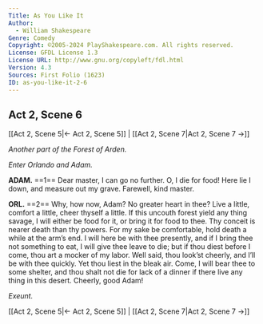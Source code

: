 ```yaml
---
Title: As You Like It
Author: 
  - William Shakespeare
Genre: Comedy
Copyright: ©2005-2024 PlayShakespeare.com. All rights reserved.
License: GFDL License 1.3
License URL: http://www.gnu.org/copyleft/fdl.html
Version: 4.3
Sources: First Folio (1623)
ID: as-you-like-it-2-6
---
```


## Act 2, Scene 6
[[Act 2, Scene 5|← Act 2, Scene 5]] | [[Act 2, Scene 7|Act 2, Scene 7 →]]

*Another part of the Forest of Arden.*

*Enter Orlando and Adam.*

**ADAM.**
==1== Dear master, I can go no further. O, I die for food! Here lie I down, and measure out my grave. Farewell, kind master.

**ORL.**
==2== Why, how now, Adam? No greater heart in thee? Live a little, comfort a little, cheer thyself a little. If this uncouth forest yield any thing savage, I will either be food for it, or bring it for food to thee. Thy conceit is nearer death than thy powers. For my sake be comfortable, hold death a while at the arm’s end. I will here be with thee presently, and if I bring thee not something to eat, I will give thee leave to die; but if thou diest before I come, thou art a mocker of my labor. Well said, thou look’st cheerly, and I’ll be with thee quickly. Yet thou liest in the bleak air. Come, I will bear thee to some shelter, and thou shalt not die for lack of a dinner if there live any thing in this desert. Cheerly, good Adam!

*Exeunt.*

[[Act 2, Scene 5|← Act 2, Scene 5]] | [[Act 2, Scene 7|Act 2, Scene 7 →]]